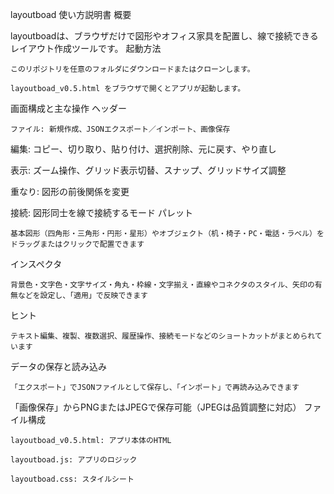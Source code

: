 layoutboad 使い方説明書
概要

layoutboadは、ブラウザだけで図形やオフィス家具を配置し、線で接続できるレイアウト作成ツールです。
起動方法

    このリポジトリを任意のフォルダにダウンロードまたはクローンします。

    layoutboad_v0.5.html をブラウザで開くとアプリが起動します。

画面構成と主な操作
ヘッダー

    ファイル: 新規作成、JSONエクスポート／インポート、画像保存

編集: コピー、切り取り、貼り付け、選択削除、元に戻す、やり直し

表示: ズーム操作、グリッド表示切替、スナップ、グリッドサイズ調整

重なり: 図形の前後関係を変更

接続: 図形同士を線で接続するモード
パレット

    基本図形（四角形・三角形・円形・星形）やオブジェクト（机・椅子・PC・電話・ラベル）をドラッグまたはクリックで配置できます

インスペクタ

    背景色・文字色・文字サイズ・角丸・枠線・文字揃え・直線やコネクタのスタイル、矢印の有無などを設定し、「適用」で反映できます

ヒント

    テキスト編集、複製、複数選択、履歴操作、接続モードなどのショートカットがまとめられています

データの保存と読み込み

    「エクスポート」でJSONファイルとして保存し、「インポート」で再読み込みできます

「画像保存」からPNGまたはJPEGで保存可能（JPEGは品質調整に対応）
ファイル構成

    layoutboad_v0.5.html: アプリ本体のHTML

    layoutboad.js: アプリのロジック

    layoutboad.css: スタイルシート
